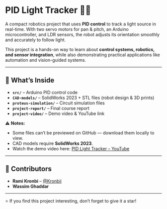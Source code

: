 # PID Light Tracker 🚦🤖

A compact robotics project that uses **PID control** to track a light source in real-time. With two servo motors for pan & pitch, an Arduino microcontroller, and LDR sensors, the robot adjusts its orientation smoothly and accurately to follow light.

This project is a hands-on way to learn about **control systems, robotics, and sensor integration**, while also demonstrating practical applications like automation and vision-guided systems.

---

## 📂 What’s Inside

* **`src/`** – Arduino PID control code
* **`CAD-models/`** – SolidWorks 2023 + STL files (robot design & 3D prints)
* **`proteus-simulation/`** – Circuit simulation files
* **`project-report/`** – Final course report
* **`project-video/`** – Demo video & YouTube link

⚠️ **Notes:**

* Some files can’t be previewed on GitHub — download them locally to view.
* CAD models require **SolidWorks 2023**.
* Watch the demo video here: [PID Light Tracker – YouTube](https://youtu.be/Ye032oekX0A)

---

## 👥 Contributors

* **Rami Kronbi** – [@Kronbii](https://github.com/Kronbii)
* **Wassim Ghaddar**

---

⭐ If you find this project interesting, don’t forget to give it a star!
